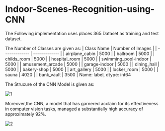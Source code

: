 # Indoor-Scenes-Recognition-using-CNN
The Following implementation uses places 365 Dataset as training and test dataset. 

The Number of Classes are given as:
| Class Name  | Number of Images |
| ------------- | ------------- |
| airplane_cabin | 5000 |
| ballroom | 5000 |
| childs_room | 5000 |
| hospital_room | 5000 |
| swimming_pool-indoor | 5000 |
| amusement_arcade | 5000 |
| garage-indoor | 5000 |
| dining_hall | 5000 |
| bakery-shop | 5000 |
| art_gallery | 5000 |
| locker_room | 5000 |
| sauna | 4020 |
| bank_vault | 3500 |
Name: label, dtype: int64

The Strucure of the CNN Model is given as: 

![1](https://github.com/Executer13/Indoor-Scenes-Recognition-using-CNN/assets/94052423/298d8b39-0247-4b2e-b3be-b600414ca059)



Moreover,the CNN, a model that has garnered acclaim for its effectiveness in computer vision tasks, managed a substantially high accuracy of approximately 92%.

![2](https://github.com/Executer13/Indoor-Scenes-Recognition-using-CNN/assets/94052423/22d52361-df37-4138-a60c-ba2f386a5129)




